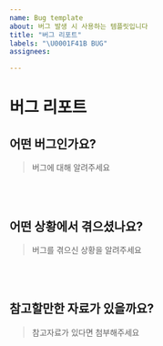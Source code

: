 ```yaml
---
name: Bug template
about: 버그 발생 시 사용하는 템플릿입니다
title: "버그 리포트"
labels: "\U0001F41B BUG"
assignees:

---
```


# 버그 리포트

## 어떤 버그인가요?

> 버그에 대해 알려주세요


<br><br>

## 어떤 상황에서 겪으셨나요?

> 버그를 겪으신 상황을 알려주세요


<br><br>

## 참고할만한 자료가 있을까요?

> 참고자료가 있다면 첨부해주세요


<br><br>
